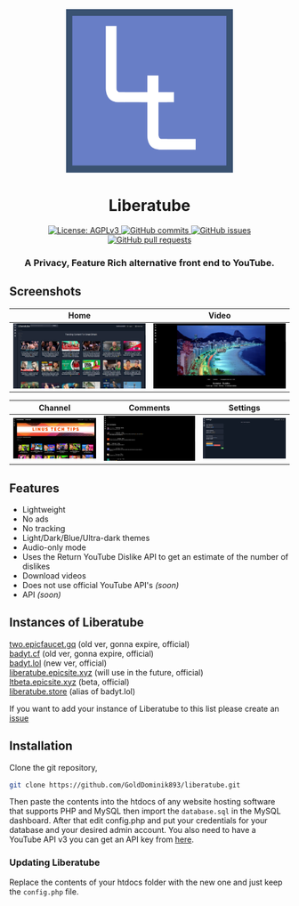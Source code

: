 <div align="center">
<img src="/screenshots/lt.png" width="300px">
    <h1> Liberatube </h1>

<a href="https://www.gnu.org/licenses/agpl-3.0.en.html">
    <img alt="License: AGPLv3" src="https://shields.io/badge/License-MIT%20-blue.svg">
  </a>
  <a href="https://github.com/iv-org/invidious/commits/master">
    <img alt="GitHub commits" src="https://img.shields.io/github/commit-activity/y/golddominik893/liberatube?color=red&label=commits">
  </a>
  <a href="https://github.com/iv-org/invidious/issues">
    <img alt="GitHub issues" src="https://img.shields.io/github/issues/golddominik893/liberatube?color=important">
  </a>
  <a href="https://github.com/iv-org/invidious/pulls">
    <img alt="GitHub pull requests" src="https://img.shields.io/github/issues-pr/golddominik893/liberatube?color=blueviolet">
  </a>
  
  <h3> A Privacy, Feature Rich alternative front end to YouTube. </h3>
</div>

## Screenshots

| Home                      | Video              |
|-------------------------------------|-------------------------------------|
| ![](screenshots/home.png)    | ![](screenshots/video.png) |

| Channel                        | Comments             | Settings      |
|-------------------------------------|-------------------------------------|---------------------------------------|
| ![](screenshots/channel.png)   | ![](screenshots/comments.png) | ![](screenshots/settings.png) |

## Features

- Lightweight
- No ads
- No tracking
- Light/Dark/Blue/Ultra-dark themes
- Audio-only mode 
- Uses the Return YouTube Dislike API to get an estimate of the number of dislikes
- Download videos
- Does not use official YouTube API's *(soon)*
- API *(soon)*


## Instances of Liberatube
[two.epicfaucet.gq](https://two.epicfaucet.gq) (old ver, gonna expire, official)<br>
[badyt.cf](https://badyt.cf) (old ver, gonna expire, official)<br>
[badyt.lol](https://badyt.lol) (new ver, official)<br>
[liberatube.epicsite.xyz](https://liberatube.epicsite.xyz) (will use in the future, official)<br>
[ltbeta.epicsite.xyz](https://ltbeta.epicsite.xyz) (beta, official)<br>
[liberatube.store](https://liberatube.store) (alias of badyt.lol)

If you want to add your instance of Liberatube to this list please create an [issue](https://github.com/GoldDominik893/bad-youtube/issues)

## Installation
Clone the git repository,
```bash
git clone https://github.com/GoldDominik893/liberatube.git
```
Then paste the contents into the htdocs of any website hosting software that supports PHP and MySQL then import the `database.sql` in the MySQL dashboard. After that edit config.php and put your credentials for your database and your desired admin account. You also need to have a YouTube API v3 you can get an API key from [here](https://console.cloud.google.com).

### Updating Liberatube
Replace the contents of your htdocs folder with the new one and just keep the `config.php` file.
